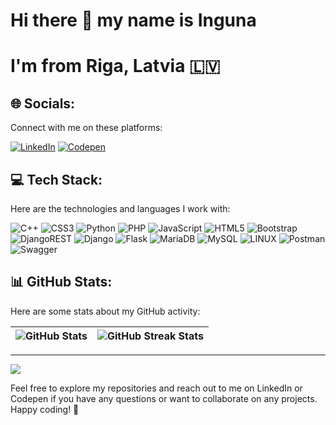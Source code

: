 # Hi there :wave: my name is Inguna
# I'm  from Riga, Latvia  :latvia:

## 🌐 Socials:
Connect with me on these platforms:

[![LinkedIn](https://img.shields.io/badge/LinkedIn-%230077B5.svg?logo=linkedin&logoColor=white)](https://linkedin.com/in/ingunapreize) [![Codepen](https://img.shields.io/badge/Codepen-000000?style=for-the-badge&logo=codepen&logoColor=white)](https://codepen.io/preizeinguna)

## 💻 Tech Stack:
Here are the technologies and languages I work with:

![C++](https://img.shields.io/badge/c++-%2300599C.svg?style=for-the-badge&logo=c%2B%2B&logoColor=white) ![CSS3](https://img.shields.io/badge/css3-%231572B6.svg?style=for-the-badge&logo=css3&logoColor=white) ![Python](https://img.shields.io/badge/python-3670A0?style=for-the-badge&logo=python&logoColor=ffdd54) ![PHP](https://img.shields.io/badge/php-%23777BB4.svg?style=for-the-badge&logo=php&logoColor=white) ![JavaScript](https://img.shields.io/badge/javascript-%23323330.svg?style=for-the-badge&logo=javascript&logoColor=%23F7DF1E) ![HTML5](https://img.shields.io/badge/html5-%23E34F26.svg?style=for-the-badge&logo=html5&logoColor=white) ![Bootstrap](https://img.shields.io/badge/bootstrap-%23563D7C.svg?style=for-the-badge&logo=bootstrap&logoColor=white) ![DjangoREST](https://img.shields.io/badge/DJANGO-REST-ff1709?style=for-the-badge&logo=django&logoColor=white&color=ff1709&labelColor=gray) ![Django](https://img.shields.io/badge/django-%23092E20.svg?style=for-the-badge&logo=django&logoColor=white) ![Flask](https://img.shields.io/badge/flask-%23000.svg?style=for-the-badge&logo=flask&logoColor=white) ![MariaDB](https://img.shields.io/badge/MariaDB-003545?style=for-the-badge&logo=mariadb&logoColor=white) ![MySQL](https://img.shields.io/badge/mysql-%2300f.svg?style=for-the-badge&logo=mysql&logoColor=white) ![LINUX](https://img.shields.io/badge/Linux-FCC624?style=for-the-badge&logo=linux&logoColor=black) ![Postman](https://img.shields.io/badge/Postman-FF6C37?style=for-the-badge&logo=postman&logoColor=white) ![Swagger](https://img.shields.io/badge/-Swagger-%23Clojure?style=for-the-badge&logo=swagger&logoColor=white)

## 📊 GitHub Stats:
Here are some stats about my GitHub activity:

| ![GitHub Stats](github-readme-stats-git-master-preizeinguuna.vercel.app/api?username=preizeinguuna&theme=default&hide_border=false&include_all_commits=false&count_private=false) | ![GitHub Streak Stats](github-readme-stats-eight-pi-26.vercel.app/?user=preizeinguuna&theme=default&hide_border=false) |
|---|---|


---

[![](https://visitcount.itsvg.in/api?id=preizeinguna&label=Profile%20Views&color=3&icon=1&pretty=true)](https://visitcount.itsvg.in)


<!-- Proudly created with GPRM (https://gprm.itsvg.in) -->

Feel free to explore my repositories and reach out to me on LinkedIn or Codepen if you have any questions or want to collaborate on any projects. Happy coding! 🚀
